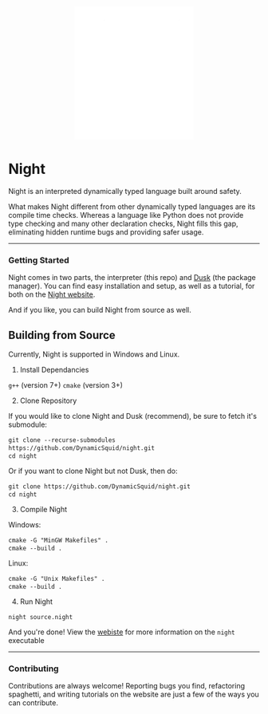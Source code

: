 <p align="center">
  <img src="https://github.com/DynamicSquid/night/blob/master/docs/media/night-logo-black.png"/>
</p>

# Night

Night is an interpreted dynamically typed language built around safety.

What makes Night different from other dynamically typed languages are its compile time checks. Whereas a language like Python does not provide type checking and many other declaration checks, Night fills this gap, eliminating hidden runtime bugs and providing safer usage.

---

### Getting Started

Night comes in two parts, the interpreter (this repo) and [Dusk](https://github.com/firefish111/dusk) (the package manager). You can find easy installation and setup, as well as a tutorial, for both on the [Night website](https://github.com/DynamicSquid/night).

And if you like, you can build Night from source as well.

## Building from Source

Currently, Night is supported in Windows and Linux.

1. Install Dependancies

`g++` (version 7+)
`cmake` (version 3+)

2. Clone Repository

If you would like to clone Night and Dusk (recommend), be sure to fetch it's submodule:

```
git clone --recurse-submodules https://github.com/DynamicSquid/night.git
cd night
```

Or if you want to clone Night but not Dusk, then do:

```
git clone https://github.com/DynamicSquid/night.git
cd night
```

3. Compile Night

Windows:

```
cmake -G "MinGW Makefiles" .
cmake --build .
```

Linux:

```
cmake -G "Unix Makefiles" .
cmake --build .
```

4. Run Night

```
night source.night
```

And you're done! View the [webiste](https://github.com/DynamicSquid/night) for more information on the `night` executable

---

### Contributing

Contributions are always welcome! Reporting bugs you find, refactoring spaghetti, and writing tutorials on the website are just a few of the ways you can contribute.